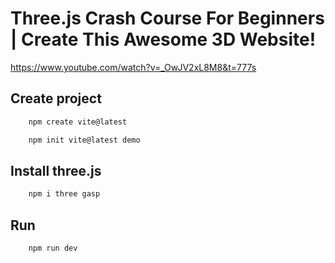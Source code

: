 # Three.js Crash Course For Beginners | Create This Awesome 3D Website!

https://www.youtube.com/watch?v=_OwJV2xL8M8&t=777s

## Create project

```bash
    npm create vite@latest

    npm init vite@latest demo
```

## Install three.js

```bash
    npm i three gasp
```

## Run

```bash
    npm run dev
```
